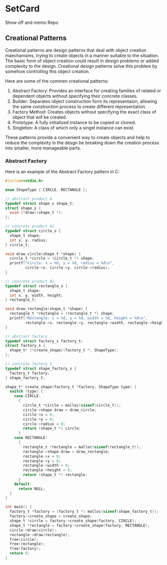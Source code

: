 # SetCard
Show off and memo Repo

## Creational Patterns

Creational patterns are design patterns that deal with object creation maechanisms, trying to create objects in a manner suitable to the situation. The basic form of object creation could result in design problems or added complexity to the design. Creational design patterns solve this problem by somehow controlling this object creation.

Here are some of the commen creational patterns:
1. Abstract Factory:  Provides an interface for creating families of related or dependent objects without specifying their concrete classes.
2. Builder: Separates object construction form its representaion, allowing the same construction process to create different representation.
3. Factory Method: Creates objects without specifying the exact class of object that will be created.
4. Prototype: A fully initialized instance to be copied or cloned.
5. Singleton: A class of which only a singel instance can exist.

These patterns provide a convenient way to create objects and help to reduce the complexity in the desgn be breaking down the creation process into smaller, more manageable parts.

### Abstract Factory

Here is an example of the Abstract Factory pattern in C:

```c
#include<stdio.h>

enum ShapeType { CIRCLE, RECTANGLE };

// abstract product A
typedef struct shape_s shape_t;
struct shape_s {
  void (*draw)(shape_t *);
};

// concrete product A1
typedef struct circle_s {
  shape_t shape;
  int x, y, radius;
} circle_t;

void draw_circle(shape_t *shape) {
  circle_t *circle = (circle_t *) shape;
  printf("Circle: x = %d, y = %d, radius = %d\n",
         circle->x, circle->y, circle->radius);
}

// concrete product A2
typedef struct rectangle_s {
  shape_t shape;
  int x, y, width, height;
} rectangle_t;

void draw_rectangle(shape_t *shape) {
  rectangle_t *rectangle = (rectangle_t *) shape;
  printf("Rectangle: x = %d, y = %d, width = %d, height = %d\n",
         rectangle->x, rectangle->y, rectangle->width, rectangle->height);
}

// abstract factory
typedef struct factory_s factory_t;
struct factory_s {
  shape_t* (*create_shape)(factory_t *, ShapeType);
};

// concrete factory 1
typedef struct shape_factory_s {
  factory_t factory;
} shape_factory_t;

shape_t* create_shape(factory_t *factory, ShapeType type) {
  switch (type) {
    case CIRCLE:
      {
        circle_t *circle = malloc(sizeof(circle_t));
        circle->shape.draw = draw_circle;
        circle->x = 0;
        circle->y = 0;
        circle->radius = 0;
        return (shape_t *) circle;
      }
    case RECTANGLE:
      {
        rectangle_t *rectangle = malloc(sizeof(rectangle_t));
        rectangle->shape.draw = draw_rectangle;
        rectangle->x = 0;
        rectangle->y = 0;
        rectangle->width = 0;
        rectangle->height = 0;
        return (shape_t *) rectangle;
      }
    default:
      return NULL;
  }
}

int main() {
  factory_t *factory = (factory_t *) malloc(sizeof(shape_factory_t));
  factory->create_shape = create_shape;
  shape_t *circle = factory->create_shape(factory, CIRCLE);
  shape_t *rectangle = factory->create_shape(factory, RECTANGLE);
  circle->draw(circle);
  rectangle->draw(rectangle);
  free(circle);
  free(rectangle);
  free(factory);
  return 0;
}
```
